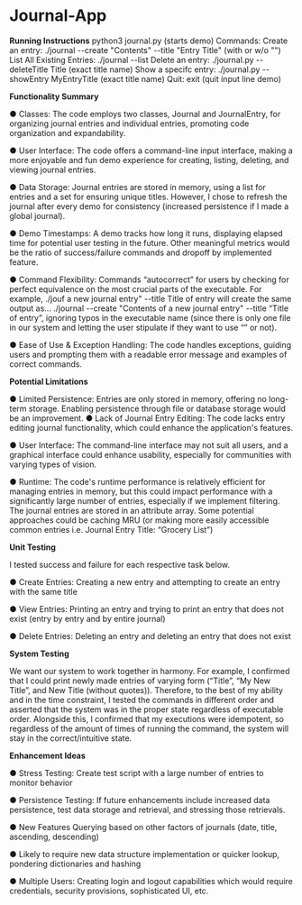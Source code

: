 # Journal-App

**Running Instructions**
python3 journal.py (starts demo) Commands:
Create an entry: ./journal --create "Contents" --title "Entry Title" (with or w/o "") List All Existing Entries: ./journal --list
Delete an entry: ./journal.py --deleteTitle Title (exact title name)
Show a specifc entry: ./journal.py --showEntry MyEntryTitle (exact title name) Quit: exit (quit input line demo)

**Functionality Summary**

● Classes: The code employs two classes, Journal and JournalEntry, for organizing journal
entries and individual entries, promoting code organization and expandability.

● User Interface: The code offers a command-line input interface, making a more
enjoyable and fun demo experience for creating, listing, deleting, and viewing journal
entries.

● Data Storage: Journal entries are stored in memory, using a list for entries and a set for
ensuring unique titles. However, I chose to refresh the journal after every demo for
consistency (increased persistence if I made a global journal).

● Demo Timestamps: A demo tracks how long it runs, displaying elapsed time for
potential user testing in the future. Other meaningful metrics would be the ratio of
success/failure commands and dropoff by implemented feature.

● Command Flexibility: 
Commands “autocorrect” for users by checking for perfect
equivalence on the most crucial parts of the executable. For example, ./jouf a new journal entry" --title Title of entry
will create the same output as...
./journal --create "Contents of a new journal entry" --title “Title of entry”,
ignoring typos in the executable name (since there is only one file in our system and
letting the user stipulate if they want to use “” or not).

● Ease of Use & Exception Handling: The code handles exceptions, guiding users and
prompting them with a readable error message and examples of correct commands.

**Potential Limitations**

● Limited Persistence: Entries are only stored in memory, offering no long-term storage.
  Enabling persistence through file or database storage would be an improvement.
● Lack of Journal Entry Editing: The code lacks entry editing journal functionality,
which could enhance the application's features.

● User Interface: The command-line interface may not suit all users, and a graphical interface could enhance usability, especially for communities with varying types of vision.

● Runtime: The code's runtime performance is relatively efficient for managing entries in memory, but this could impact performance with a significantly large number of entries, especially if we implement filtering. The journal entries are stored in an attribute array. Some potential approaches could be caching MRU (or making more easily accessible common entries i.e. Journal Entry Title: “Grocery List”)

**Unit Testing**

I tested success and failure for each respective task below.

● Create Entries: Creating a new entry and attempting to create an entry with the same title

● View Entries: Printing an entry and trying to print an entry that does not exist (entry by
entry and by entire journal)

● Delete Entries: Deleting an entry and deleting an entry that does not exist

**System Testing**

We want our system to work together in harmony. For example, I confirmed that I could print newly made entries of varying form (“Title”, “My New Title”, and New Title (without quotes)). Therefore, to the best of my ability and in the time constraint, I tested the commands in different order and asserted that the system was in the proper state regardless of executable order.
Alongside this, I confirmed that my executions were idempotent, so regardless of the amount of times of running the command, the system will stay in the correct/intuitive state.

**Enhancement Ideas**

● Stress Testing: Create test script with a large number of entries to monitor behavior

● Persistence Testing: If future enhancements include increased data persistence, test data
storage and retrieval, and stressing those retrievals.

● New Features
  Querying based on other factors of journals (date, title, ascending, descending)
  
● Likely to require new data structure implementation or quicker lookup, pondering dictionaries and hashing 

● Multiple Users: Creating login and logout capabilities which would require credentials, security provisions, sophisticated UI, etc.
